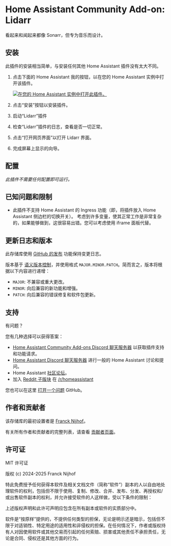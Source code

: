 # Home Assistant Community Add-on: Lidarr

看起来和闻起来都像 Sonarr，但专为音乐而设计。

## 安装

此插件的安装相当简单，与安装任何其他 Home Assistant 插件没有太大不同。

1. 点击下面的 Home Assistant 我的按钮，以在您的 Home Assistant 实例中打开该插件。

   [![在您的 Home Assistant 实例中打开此插件。][addon-badge]][addon]

1. 点击“安装”按钮以安装插件。
1. 启动“Lidarr”插件
1. 检查“Lidarr”插件的日志，查看是否一切正常。
1. 点击“打开网页界面”以打开 Lidarr 界面。
1. 完成屏幕上显示的向导。

## 配置

_此插件不需要任何配置即可运行。_

## 已知问题和限制

- 此插件不支持 Home Assistant 的 Ingress 功能（即，将插件放入 Home Assistant 侧边栏的切换开关）。
  考虑到许多变量，使其正常工作是非常复杂的，如果能够做到，这很容易出错。您可以考虑使用 iframe 面板代替。

## 更新日志和版本

此存储库使用 [GitHub 的发布][releases] 功能保持变更日志。

版本基于 [语义版本控制][semver]，并使用格式 `MAJOR.MINOR.PATCH`。简而言之，版本将根据以下内容进行递增：

- `MAJOR`: 不兼容或重大更改。
- `MINOR`: 向后兼容的新功能和增强。
- `PATCH`: 向后兼容的错误修复和软件包更新。

## 支持

有问题？

您有几种选择可以获得答案：

- [Home Assistant Community Add-ons Discord 聊天服务器][discord] 以获取插件支持和功能请求。
- [Home Assistant Discord 聊天服务器][discord-ha] 进行一般的 Home Assistant 讨论和提问。
- Home Assistant [社区论坛][forum]。
- 加入 [Reddit 子版块][reddit] 在 [/r/homeassistant][reddit]

您也可以在这里 [打开一个问题][issue] GitHub。

## 作者和贡献者

该存储库的最初设置者是 [Franck Nijhof][frenck]。

有关所有作者和贡献者的完整列表，请查看 [贡献者页面][contributors]。

## 许可证

MIT 许可证

版权 (c) 2024-2025 Franck Nijhof

特此免费授予任何获得本软件及相关文档文件（简称“软件”）副本的人以自由地处理软件的权利，包括但不限于使用、复制、修改、合并、发布、分发、再授权和/或出售软件副本的权利，并允许接受软件的人这样做，受以下条件的限制：

上述版权声明和此许可声明应包含在所有副本或软件的实质部分中。

软件是“按原样”提供的，不提供任何类型的担保，无论是明示还是暗示，包括但不限于对适销性、特定用途的适用性和非侵权的担保。在任何情况下，作者或版权持有人对因使用软件或其他交易而引起的任何索赔、损害或其他责任不承担责任，无论是合同、侵权还是其他方面的行为。

[addon-badge]: https://my.home-assistant.io/badges/supervisor_addon.svg
[addon]: https://my.home-assistant.io/redirect/supervisor_addon/?addon=a0d7b954_lidarr&repository_url=https%3A%2F%2Fgithub.com%2Fhassio-addons%2Frepository
[contributors]: https://github.com/hassio-addons/addon-lidarr/graphs/contributors
[discord-ha]: https://discord.gg/c5DvZ4e
[discord]: https://discord.me/hassioaddons
[forum]: https://community.home-assistant.io/t/?u=frenck
[frenck]: https://github.com/frenck
[issue]: https://github.com/hassio-addons/addon-lidarr/issues
[reddit]: https://reddit.com/r/homeassistant
[releases]: https://github.com/hassio-addons/addon-lidarr/releases
[semver]: http://semver.org/spec/v2.0.0.html